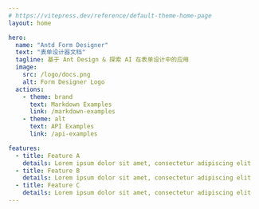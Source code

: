```yaml
---
# https://vitepress.dev/reference/default-theme-home-page
layout: home

hero:
  name: "Antd Form Designer"
  text: "表单设计器文档"
  tagline: 基于 Ant Design & 探索 AI 在表单设计中的应用
  image:
    src: /logo/docs.png
    alt: Form Designer Logo
  actions:
    - theme: brand
      text: Markdown Examples
      link: /markdown-examples
    - theme: alt
      text: API Examples
      link: /api-examples

features:
  - title: Feature A
    details: Lorem ipsum dolor sit amet, consectetur adipiscing elit
  - title: Feature B
    details: Lorem ipsum dolor sit amet, consectetur adipiscing elit
  - title: Feature C
    details: Lorem ipsum dolor sit amet, consectetur adipiscing elit
---
```


